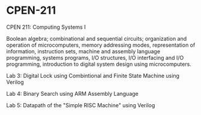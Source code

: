 # CPEN-211
CPEN 211: Computing Systems I

Boolean algebra; combinational and sequential circuits; organization and operation of microcomputers, memory addressing modes, representation of information, instruction sets, machine and assembly language programming, systems programs, I/O structures, I/O interfacing and I/O programming, introduction to digital system design using microcomputers.

Lab 3: Digital Lock using Combintional and Finite State Machine using Verilog

Lab 4: Binary Search using ARM Assembly Language

Lab 5: Datapath of the "Simple RISC Machine" using Verilog
